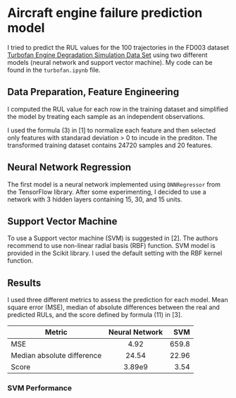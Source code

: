 # Aircraft engine failure prediction model
I tried to predict the RUL values for the 100 trajectories in the FD003 dataset [Turbofan Engine Degradation Simulation Data Set](https://ti.arc.nasa.gov/tech/dash/groups/pcoe/prognostic-data-repository/#turbofan) using two different models (neural network and support vector machine).
My code can be found in the `turbofan.ipynb` file.

## Data Preparation, Feature Engineering
I computed the RUL value for each row in the training dataset and simplified the model by treating each sample as an independent observations.

I used the formula (3) in [1] to normalize each feature and then selected only features with standarad deviation > 0 to incude in the prediton. The transformed training dataset contains 24720 samples and 20 features.

## Neural Network Regression
The first model is a neural network implemented using `DNNRegressor` from the TensorFlow library. After some experimenting, I decided to use a network with 3 hidden layers containing 15, 30, and 15 units.

## Support Vector Machine
To use a Support vector machine (SVM) is suggested in [2]. The authors recommend to use non-linear radial basis (RBF) function.
SVM model is provided in the Scikit library. I used the default setting with the RBF kernel function.

## Results
I used three different metrics to assess the prediction for each model. Mean square error (MSE), median of absolute differences between the real and predicted RULs, and the score defined by formula (11) in [3].

| Metric                     | Neural Network | SVM   |
| -------------------------- |:--------------:| -----:|
| MSE                        | 4.92           | 659.8 |
| Median absolute difference | 24.54          | 22.96 |
| Score                      | 3.89e9         | 3.54  |
### SVM Performance
